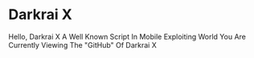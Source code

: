# Darkrai X

Hello, Darkrai X A Well Known Script In Mobile Exploiting World
You Are Currently Viewing The "GitHub" Of Darkrai X
